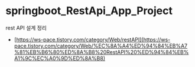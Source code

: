 # springboot_RestApi_App_Project

rest API 설계 정리
- [https://ws-pace.tistory.com/category/Web/restAPI](https://ws-pace.tistory.com/category/Web/%EC%8A%A4%ED%94%84%EB%A7%81%EB%B6%80%ED%8A%B8%20RestAPI%20%ED%94%84%EB%A1%9C%EC%A0%9D%ED%8A%B8)
